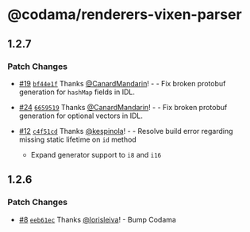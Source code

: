 # @codama/renderers-vixen-parser

## 1.2.7

### Patch Changes

- [#19](https://github.com/codama-idl/renderers-vixen-parser/pull/19) [`bf44e1f`](https://github.com/codama-idl/renderers-vixen-parser/commit/bf44e1f12bacabf709482d5973e83855399b0438) Thanks [@CanardMandarin](https://github.com/CanardMandarin)! - - Fix broken protobuf generation for `hashMap` fields in IDL.

- [#24](https://github.com/codama-idl/renderers-vixen-parser/pull/24) [`6659519`](https://github.com/codama-idl/renderers-vixen-parser/commit/665951981a2f548b3af34a428130922da46be26c) Thanks [@CanardMandarin](https://github.com/CanardMandarin)! - - Fix broken protobuf generation for optional vectors in IDL.

- [#12](https://github.com/codama-idl/renderers-vixen-parser/pull/12) [`c4f51cd`](https://github.com/codama-idl/renderers-vixen-parser/commit/c4f51cdf3fb2b55b4def6dca8639f83c86be7aa8) Thanks [@kespinola](https://github.com/kespinola)! - - Resolve build error regarding missing static lifetime on `id` method
    - Expand generator support to `i8` and `i16`

## 1.2.6

### Patch Changes

- [#8](https://github.com/codama-idl/renderers-vixen-parser/pull/8) [`eeb61ec`](https://github.com/codama-idl/renderers-vixen-parser/commit/eeb61ec35475991c1128c6bb3affcaf9bd51ae57) Thanks [@lorisleiva](https://github.com/lorisleiva)! - Bump Codama
